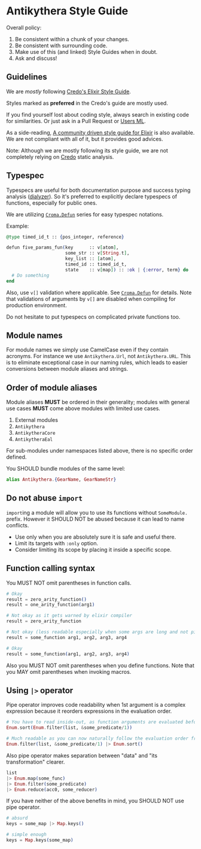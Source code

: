 # Antikythera Style Guide

Overall policy:

1. Be consistent within a chunk of your changes.
2. Be consistent with surrounding code.
3. Make use of this (and linked) Style Guides when in doubt.
4. Ask and discuss!

## Guidelines

We are *mostly* following [Credo's Elixir Style Guide](https://github.com/rrrene/elixir-style-guide).

Styles marked as **preferred** in the Credo's guide are mostly used.

If you find yourself lost about coding style, always search in existing code for similarities.
Or just ask in a Pull Request or [Users ML](https://groups.google.com/forum/#!forum/antikythera_users).

As a side-reading, [A community driven style guide for Elixir](https://github.com/levionessa/elixir_style_guide) is also available.
We are not compliant with all of it, but it provides good advices.

Note: Although we are mostly following its style guide,
we are not completely relying on [Credo](https://github.com/rrrene/credo) static analysis.

## Typespec

Typespecs are useful for both documentation purpose and success typing analysis ([dialyzer](http://erlang.org/doc/man/dialyzer.html)).
So it's preferred to explicitly declare typespecs of functions, especially for public ones.

We are utilizing [`Croma.Defun`](https://hexdocs.pm/croma/Croma.Defun.html) series for easy typespec notations.

Example:

```elixir
@type timed_id_t :: {pos_integer, reference}

defun five_params_fun(key      :: v[atom],
                      some_str :: v[String.t],
                      key_list :: [atom],
                      timed_id :: timed_id_t,
                      state    :: v[map]) :: :ok | {:error, term} do
  # Do something
end
```

Also, use `v[]` validation where applicable. See [`Croma.Defun`](https://hexdocs.pm/croma/Croma.Defun.html) for details.
Note that validations of arguments by `v[]` are disabled when compiling for production environment.

Do not hesitate to put typespecs on complicated private functions too.

## Module names

For module names we simply use CamelCase even if they contain acronyms.
For instance we use `Antikythera.Url`, not `Antikythera.URL`.
This is to eliminate exceptional case in our naming rules,
which leads to easier conversions between module aliases and strings.

## Order of module aliases

Module aliases **MUST** be ordered in their generality;
modules with general use cases **MUST** come above modules with limited use cases.

1. External modules
2. `Antikythera`
3. `AntikytheraCore`
4. `AntikytheraEal`

For sub-modules under namespaces listed above, there is no specific order defined.

You SHOULD bundle modules of the same level:

```elixir
alias Antikythera.{GearName, GearNameStr}
```

## Do not abuse `import`

`import`ing a module will allow you to use its functions without `SomeModule.` prefix.
However it SHOULD NOT be abused because it can lead to name conflicts.

- Use only when you are absolutely sure it is safe and useful there.
- Limit its targets with `:only` option.
- Consider limiting its scope by placing it inside a specific scope.

## Function calling syntax

You MUST NOT omit parentheses in function calls.

```elixir
# Okay
result = zero_arity_function()
result = one_arity_function(arg1)

# Not okay as it gets warned by elixir compiler
result = zero_arity_function

# Not okay (less readable especially when some args are long and not pipe-ready)
result = some_function arg1, arg2, arg3, arg4

# Okay
result = some_function(arg1, arg2, arg3, arg4)
```

Also you MUST NOT omit parentheses when you define functions.
Note that you MAY omit parentheses when invoking macros.

## Using `|>` operator

Pipe operator improves code readability when 1st argument is a complex expression
because it reorders expressions in the evaluation order.

```elixir
# You have to read inside-out, as function arguments are evaluated before function invocation
Enum.sort(Enum.filter(list, &some_predicate/1))

# Much readable as you can now naturally follow the evaluation order from left to right
Enum.filter(list, &some_predicate/1) |> Enum.sort()
```

Also pipe operator makes separation between "data" and "its transformation" clearer.

```elixir
list
|> Enum.map(some_func)
|> Enum.filter(some_predicate)
|> Enum.reduce(acc0, some_reducer)
```

If you have neither of the above benefits in mind, you SHOULD NOT use pipe operator.

```elixir
# absurd
keys = some_map |> Map.keys()

# simple enough
keys = Map.keys(some_map)
```
